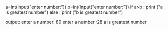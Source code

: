 a=int(input("enter number:"))
b=int(input("enter number:"))
if a>b :
    print ("a is greatest number")
else :
    print ("b is greatest number")



output:
enter a number: 80
enter a number :28
a is greatest number
